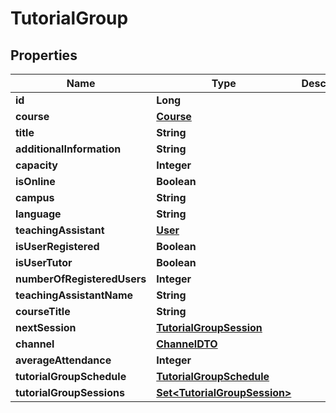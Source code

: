 

# TutorialGroup


## Properties

| Name | Type | Description | Notes |
|------------ | ------------- | ------------- | -------------|
|**id** | **Long** |  |  [optional] |
|**course** | [**Course**](Course.md) |  |  [optional] |
|**title** | **String** |  |  |
|**additionalInformation** | **String** |  |  [optional] |
|**capacity** | **Integer** |  |  [optional] |
|**isOnline** | **Boolean** |  |  |
|**campus** | **String** |  |  [optional] |
|**language** | **String** |  |  [optional] |
|**teachingAssistant** | [**User**](User.md) |  |  [optional] |
|**isUserRegistered** | **Boolean** |  |  [optional] |
|**isUserTutor** | **Boolean** |  |  [optional] |
|**numberOfRegisteredUsers** | **Integer** |  |  [optional] |
|**teachingAssistantName** | **String** |  |  [optional] |
|**courseTitle** | **String** |  |  [optional] |
|**nextSession** | [**TutorialGroupSession**](TutorialGroupSession.md) |  |  [optional] |
|**channel** | [**ChannelDTO**](ChannelDTO.md) |  |  [optional] |
|**averageAttendance** | **Integer** |  |  [optional] |
|**tutorialGroupSchedule** | [**TutorialGroupSchedule**](TutorialGroupSchedule.md) |  |  [optional] |
|**tutorialGroupSessions** | [**Set&lt;TutorialGroupSession&gt;**](TutorialGroupSession.md) |  |  [optional] |



